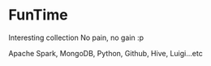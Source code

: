 FunTime
=======

Interesting collection
No pain, no gain :p

Apache Spark, MongoDB, Python, Github, Hive, Luigi...etc
